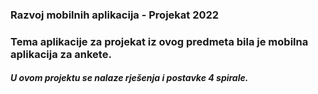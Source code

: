 ### Razvoj mobilnih aplikacija - Projekat 2022
### Tema aplikacije za projekat iz ovog predmeta bila je mobilna aplikacija za ankete.

##### U ovom projektu se nalaze rješenja i postavke 4 spirale.


